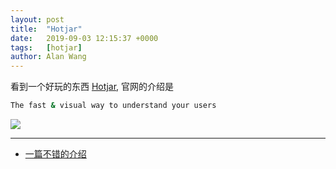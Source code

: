 ```yaml
---
layout: post
title:  "Hotjar"
date:   2019-09-03 12:15:37 +0000
tags:   [hotjar]
author: Alan Wang
---
```


看到一个好玩的东西 [Hotjar](https://www.hotjar.com), 官网的介绍是 

```sh
The fast & visual way to understand your users
```

![](./201909/2019-09-03-hotjar/hotjar.jpg)


----

- [一篇不错的介绍](https://ecommerce-platforms.com/zh-CN/ecommerce-reviews/hotjar-review)
